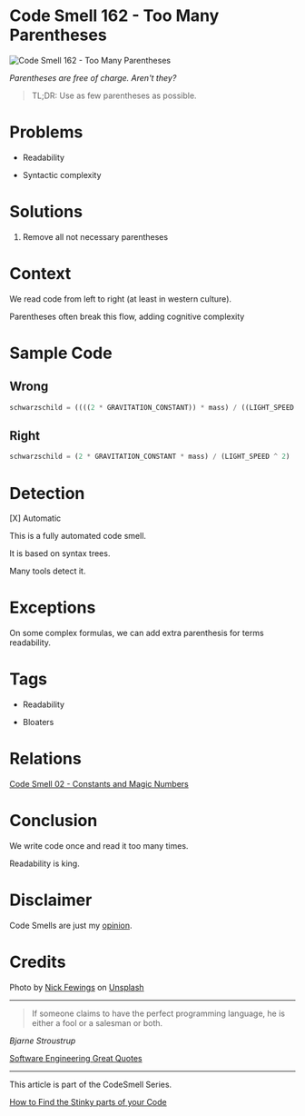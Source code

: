 # Code Smell 162 - Too Many Parentheses
            
![Code Smell 162 - Too Many Parentheses](Code%20Smell%20162%20-%20Too%20Many%20Parentheses.jpg)

*Parentheses are free of charge. Aren't they?*

> TL;DR: Use as few parentheses as possible.

# Problems

- Readability

- Syntactic complexity

# Solutions

1. Remove all not necessary parentheses

# Context

We read code from left to right (at least in western culture). 

Parentheses often break this flow, adding cognitive complexity

# Sample Code

## Wrong

[Gist Url]: # (https://gist.github.com/mcsee/03c6940b1fa140572f29bfe37cf784c1)
```javascript
schwarzschild = ((((2 * GRAVITATION_CONSTANT)) * mass) / ((LIGHT_SPEED ^ 2)))
```

## Right

[Gist Url]: # (https://gist.github.com/mcsee/5b468c4d60d25dec61e538d0c1ed1329)
```javascript
schwarzschild = (2 * GRAVITATION_CONSTANT * mass) / (LIGHT_SPEED ^ 2)
```

# Detection

[X] Automatic 

This is a fully automated code smell.

It is based on syntax trees.

Many tools detect it.

# Exceptions

On some complex formulas, we can add extra parenthesis for terms readability.

# Tags

- Readability

- Bloaters

# Relations

[Code Smell 02 - Constants and Magic Numbers](https://github.com/mcsee/Software-Design-Articles/tree/main/Articles/Code%20Smells/Code%20Smell%20%2002%20-%20Constants%20and%20Magic%20Numbers/readme.md)

# Conclusion

We write code once and read it too many times.

Readability is king.  

# Disclaimer

Code Smells are just my [opinion](https://github.com/mcsee/Software-Design-Articles/tree/main/Articles/Blogging/I%20Wrote%20More%20than%2090%20Articles%20on%202021%20Here%20is%20What%20I%20Learned/readme.md).

# Credits

Photo by [Nick Fewings](https://unsplash.com/@jannerboy62) on [Unsplash](https://unsplash.com/s/photos/signs)
  
* * *

> If someone claims to have the perfect programming language, he is either a fool or a salesman or both.

_Bjarne Stroustrup_
 
[Software Engineering Great Quotes](https://github.com/mcsee/Software-Design-Articles/tree/main/Articles/Quotes/Software%20Engineering%20Great%20Quotes/readme.md)

* * *

This article is part of the CodeSmell Series.

[How to Find the Stinky parts of your Code](https://github.com/mcsee/Software-Design-Articles/tree/main/Articles/Code%20Smells/How%20to%20Find%20the%20Stinky%20parts%20of%20your%20Code/readme.md)